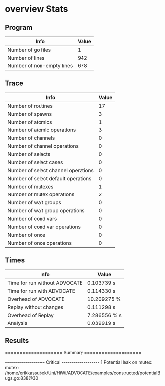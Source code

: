 # overview Stats

## Program
| Info | Value |
| - | - |
| Number of go files | 1 |
| Number of lines | 942 |
| Number of non-empty lines | 678 |


## Trace
| Info | Value |
| - | - |
| Number of routines | 17 |
| Number of spawns | 3 |
| Number of atomics | 1 |
| Number of atomic operations | 3 |
| Number of channels | 0 |
| Number of channel operations | 0 |
| Number of selects | 0 |
| Number of select cases | 0 |
| Number of select channel operations | 0 |
| Number of select default operations | 0 |
| Number of mutexes | 1 |
| Number of mutex operations | 2 |
| Number of wait groups | 0 |
| Number of wait group operations | 0 |
| Number of cond vars | 0 |
| Number of cond var operations | 0 |
| Number of once | 0| 
| Number of once operations | 0 |


## Times
| Info | Value |
| - | - |
| Time for run without ADVOCATE | 0.103739 s |
| Time for run with ADVOCATE | 0.114330 s |
| Overhead of ADVOCATE | 10.209275 % |
| Replay without changes | 0.111298 s |
| Overhead of Replay | 7.286556 % s |
| Analysis | 0.039919 s |


## Results
==================== Summary ====================

-------------------- Critical -------------------
1 Potential leak on mutex:
	mutex: /home/erikkassubek/Uni/HiWi/ADVOCATE/examples/constructed/potentialBugs.go:838@30
	
